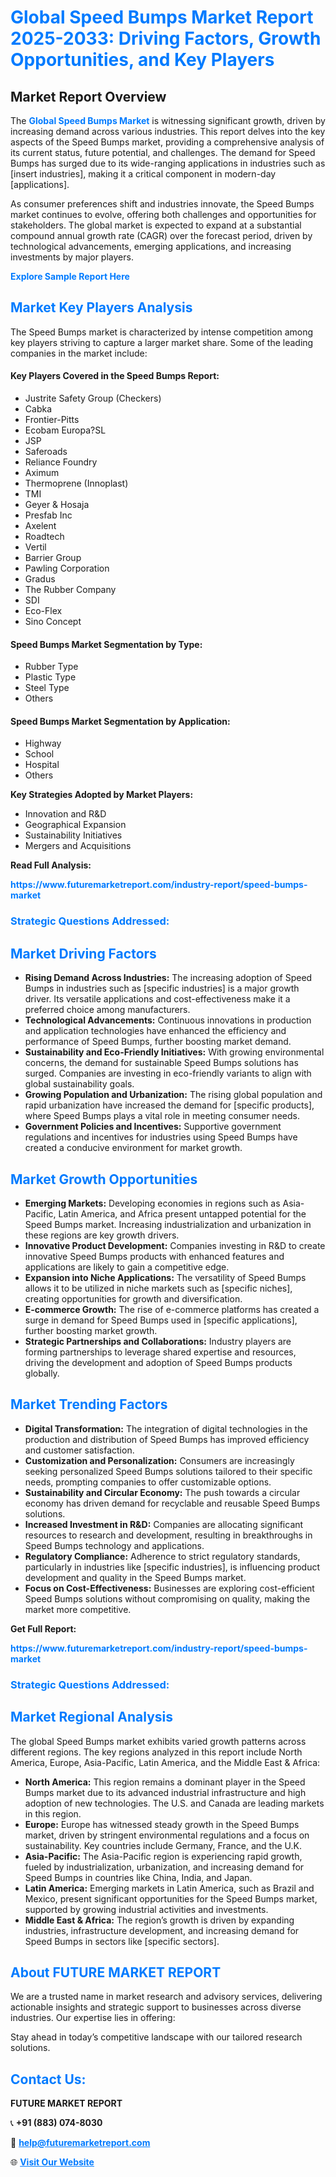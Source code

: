 <h1 style="color: #007BFF;">Global Speed Bumps Market Report 2025-2033: Driving Factors, Growth Opportunities, and Key Players</h1>

<section id="overview">
<h2>Market Report Overview</h2>
<p>The <a href="https://www.futuremarketreport.com/industry-report/speed-bumps-market" style="color: #007BFF; text-decoration: none;"><strong>Global Speed Bumps Market</strong></a> is witnessing significant growth, driven by increasing demand across various industries. This report delves into the key aspects of the Speed Bumps market, providing a comprehensive analysis of its current status, future potential, and challenges. The demand for Speed Bumps has surged due to its wide-ranging applications in industries such as [insert industries], making it a critical component in modern-day [applications].</p>
<p>As consumer preferences shift and industries innovate, the Speed Bumps market continues to evolve, offering both challenges and opportunities for stakeholders. The global market is expected to expand at a substantial compound annual growth rate (CAGR) over the forecast period, driven by technological advancements, emerging applications, and increasing investments by major players.</p>
</section>

<section id="overview">
<p><a href="https://www.futuremarketreport.com/request-sample/reportId=29144" style="color: #007BFF; text-decoration: none;"><strong>Explore Sample Report Here</strong></a></p>
</section>

<section id="key-players">
<h2 style="color: #007BFF;">Market Key Players Analysis</h2>
<p>The Speed Bumps market is characterized by intense competition among key players striving to capture a larger market share. Some of the leading companies in the market include:</p>
<h4>Key Players Covered in the Speed Bumps Report:</h4>
<ul><li>Justrite Safety Group (Checkers)</li><li>Cabka</li><li>Frontier-Pitts</li><li>Ecobam Europa?SL</li><li>JSP</li><li>Saferoads</li><li>Reliance Foundry</li><li>Aximum</li><li>Thermoprene (Innoplast)</li><li>TMI</li><li>Geyer &amp; Hosaja</li><li>Presfab Inc</li><li>Axelent</li><li>Roadtech</li><li>Vertil</li><li>Barrier Group</li><li>Pawling Corporation</li><li>Gradus</li><li>The Rubber Company</li><li>SDI</li><li>Eco-Flex</li><li>Sino Concept</li></ul>
<h4>Speed Bumps Market Segmentation by Type:</h4>
<ul><li>Rubber Type</li><li>Plastic Type</li><li>Steel Type</li><li>Others</li></ul>

<h4>Speed Bumps Market Segmentation by Application:</h4>
<ul><li>Highway</li><li>School</li><li>Hospital</li><li>Others</li></ul>
<p><strong>Key Strategies Adopted by Market Players:</strong></p>
<ul>
<li>Innovation and R&D</li>
<li>Geographical Expansion</li>
<li>Sustainability Initiatives</li>
<li>Mergers and Acquisitions</li>
</ul>
</section>

<section>
<p><strong>Read Full Analysis: </strong></p><a href="https://www.futuremarketreport.com/industry-report/speed-bumps-market" style="color: #007BFF; text-decoration: none;"><strong>https://www.futuremarketreport.com/industry-report/speed-bumps-market</strong></a>
<h3 style="color: #007BFF;">Strategic Questions Addressed:</h3>
</section>

<section id="driving-factors">
<h2 style="color: #007BFF;">Market Driving Factors</h2>
<ul>
<li><strong>Rising Demand Across Industries:</strong> The increasing adoption of Speed Bumps in industries such as [specific industries] is a major growth driver. Its versatile applications and cost-effectiveness make it a preferred choice among manufacturers.</li>
<li><strong>Technological Advancements:</strong> Continuous innovations in production and application technologies have enhanced the efficiency and performance of Speed Bumps, further boosting market demand.</li>
<li><strong>Sustainability and Eco-Friendly Initiatives:</strong> With growing environmental concerns, the demand for sustainable Speed Bumps solutions has surged. Companies are investing in eco-friendly variants to align with global sustainability goals.</li>
<li><strong>Growing Population and Urbanization:</strong> The rising global population and rapid urbanization have increased the demand for [specific products], where Speed Bumps plays a vital role in meeting consumer needs.</li>
<li><strong>Government Policies and Incentives:</strong> Supportive government regulations and incentives for industries using Speed Bumps have created a conducive environment for market growth.</li>
</ul>
</section>

<section id="growth-opportunities">
<h2 style="color: #007BFF;">Market Growth Opportunities</h2>
<ul>
<li><strong>Emerging Markets:</strong> Developing economies in regions such as Asia-Pacific, Latin America, and Africa present untapped potential for the Speed Bumps market. Increasing industrialization and urbanization in these regions are key growth drivers.</li>
<li><strong>Innovative Product Development:</strong> Companies investing in R&D to create innovative Speed Bumps products with enhanced features and applications are likely to gain a competitive edge.</li>
<li><strong>Expansion into Niche Applications:</strong> The versatility of Speed Bumps allows it to be utilized in niche markets such as [specific niches], creating opportunities for growth and diversification.</li>
<li><strong>E-commerce Growth:</strong> The rise of e-commerce platforms has created a surge in demand for Speed Bumps used in [specific applications], further boosting market growth.</li>
<li><strong>Strategic Partnerships and Collaborations:</strong> Industry players are forming partnerships to leverage shared expertise and resources, driving the development and adoption of Speed Bumps products globally.</li>
</ul>
</section>

<section id="trending-factors">
<h2 style="color: #007BFF;">Market Trending Factors</h2>
<ul>
<li><strong>Digital Transformation:</strong> The integration of digital technologies in the production and distribution of Speed Bumps has improved efficiency and customer satisfaction.</li>
<li><strong>Customization and Personalization:</strong> Consumers are increasingly seeking personalized Speed Bumps solutions tailored to their specific needs, prompting companies to offer customizable options.</li>
<li><strong>Sustainability and Circular Economy:</strong> The push towards a circular economy has driven demand for recyclable and reusable Speed Bumps solutions.</li>
<li><strong>Increased Investment in R&D:</strong> Companies are allocating significant resources to research and development, resulting in breakthroughs in Speed Bumps technology and applications.</li>
<li><strong>Regulatory Compliance:</strong> Adherence to strict regulatory standards, particularly in industries like [specific industries], is influencing product development and quality in the Speed Bumps market.</li>
<li><strong>Focus on Cost-Effectiveness:</strong> Businesses are exploring cost-efficient Speed Bumps solutions without compromising on quality, making the market more competitive.</li>
</ul>
</section>

<section>
<p><strong>Get Full Report: </strong></p><a href="https://www.futuremarketreport.com/industry-report/speed-bumps-market" style="color: #007BFF; text-decoration: none;"><strong>https://www.futuremarketreport.com/industry-report/speed-bumps-market</strong></a>
<h3 style="color: #007BFF;">Strategic Questions Addressed:</h3>
</section>


<section id="regional-analysis">
<h2 style="color: #007BFF;">Market Regional Analysis</h2>
<p>The global Speed Bumps market exhibits varied growth patterns across different regions. The key regions analyzed in this report include North America, Europe, Asia-Pacific, Latin America, and the Middle East & Africa:</p>
<ul>
<li><strong>North America:</strong> This region remains a dominant player in the Speed Bumps market due to its advanced industrial infrastructure and high adoption of new technologies. The U.S. and Canada are leading markets in this region.</li>
<li><strong>Europe:</strong> Europe has witnessed steady growth in the Speed Bumps market, driven by stringent environmental regulations and a focus on sustainability. Key countries include Germany, France, and the U.K.</li>
<li><strong>Asia-Pacific:</strong> The Asia-Pacific region is experiencing rapid growth, fueled by industrialization, urbanization, and increasing demand for Speed Bumps in countries like China, India, and Japan.</li>
<li><strong>Latin America:</strong> Emerging markets in Latin America, such as Brazil and Mexico, present significant opportunities for the Speed Bumps market, supported by growing industrial activities and investments.</li>
<li><strong>Middle East & Africa:</strong> The region’s growth is driven by expanding industries, infrastructure development, and increasing demand for Speed Bumps in sectors like [specific sectors].</li>
</ul>
</section>

<footer>
<h2 style="color: #007BFF;">About FUTURE MARKET REPORT</h2>
<p>We are a trusted name in market research and advisory services, delivering actionable insights and strategic support to businesses across diverse industries. Our expertise lies in offering:</p>

<p>Stay ahead in today’s competitive landscape with our tailored research solutions.</p>

<h2 style="color: #007BFF;">Contact Us:</h2>
<p><strong>FUTURE MARKET REPORT</strong></p>
<p>📞 <strong>+91 (883) 074-8030</strong></p>
<p>📧 <strong><a href="mailto:help@futuremarketreport.com" style="color: #007BFF;">help@futuremarketreport.com</a></strong></p>
<p>🌐 <strong><a href="https://www.futuremarketreport.com/" style="color: #007BFF;">Visit Our Website</a></strong></p>
</footer>